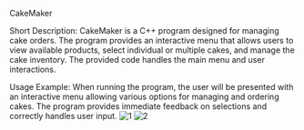 CakeMaker

Short Description: 
CakeMaker is a C++ program designed for managing cake orders. 
The program provides an interactive menu that allows users to view available products, select individual or multiple cakes, and manage the cake inventory. The provided code handles the main menu and user interactions.

Usage Example:
When running the program, the user will be presented with an interactive menu allowing various options for managing and ordering cakes. The program provides immediate feedback on selections and correctly handles user input.
![1](https://github.com/ifiridon/CakeMaker/assets/147916707/16d620fc-ffe7-4bbb-b116-5051234f198c)
![2](https://github.com/ifiridon/CakeMaker/assets/147916707/045f65e7-6553-48c9-97cc-96e2fa07b335)

